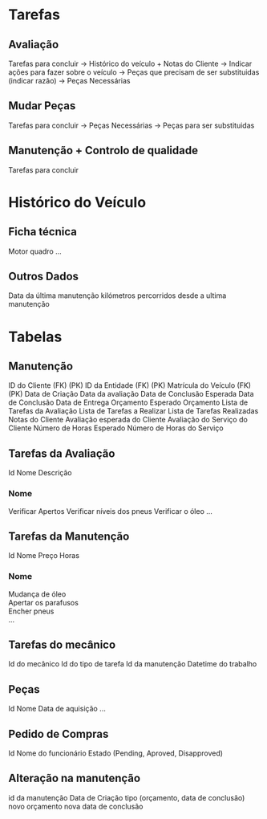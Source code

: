 # Tarefas

## Avaliação 

Tarefas para concluir -> Histórico do veículo + Notas do Cliente -> Indicar ações para fazer sobre o veículo -> Peças que precisam de ser substituidas (indicar razão)  -> Peças Necessárias 

## Mudar Peças

Tarefas para concluir 
    -> Peças Necessárias
    -> Peças para ser substituidas

## Manutenção + Controlo de qualidade
 
Tarefas para concluir 


# Histórico do Veículo

## Ficha técnica
Motor
quadro
...

## Outros Dados
Data da última manutenção
kilómetros percorridos desde a ultima manutenção


# Tabelas

## Manutenção

ID do Cliente (FK)  (PK)
ID da Entidade (FK) (PK) 
Matrícula do Veículo (FK) (PK)
Data de Criação
Data da avaliação
Data de Conclusão Esperada
Data de Conclusão
Data de Entrega
Orçamento Esperado
Orçamento
Lista de Tarefas da Avaliação
Lista de Tarefas a Realizar
Lista de Tarefas Realizadas
Notas do Cliente
Avaliação esperada do Cliente
Avaliação do Serviço do Cliente
Número de Horas Esperado
Número de Horas do Serviço



## Tarefas da Avaliação
Id
Nome
Descrição

### Nome
Verificar Apertos
Verificar níveis dos pneus
Verificar o óleo
...



## Tarefas da Manutenção
Id
Nome 
Preço 
Horas

### Nome                                             
Mudança de óleo                 
Apertar os parafusos            
Encher pneus                    
...

## Tarefas do mecânico
Id do mecânico
Id do tipo de tarefa
Id da manutenção
Datetime do trabalho


## Peças
Id
Nome
Data de aquisição
...

## Pedido de Compras
Id
Nome do funcionário
Estado (Pending, Aproved, Disapproved)

## Alteração na manutenção
id da manutenção
Data de Criação
tipo (orçamento, data de conclusão)
novo orçamento
nova data de conclusão